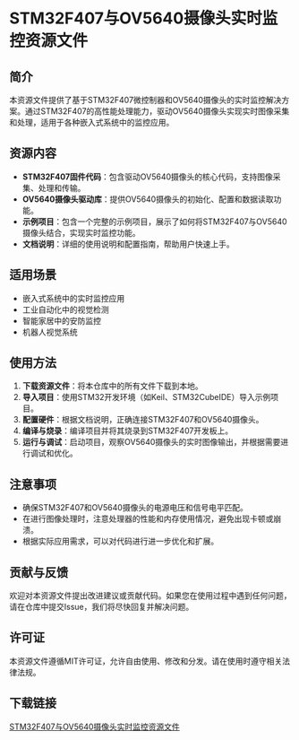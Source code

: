 # STM32F407与OV5640摄像头实时监控资源文件

## 简介

本资源文件提供了基于STM32F407微控制器和OV5640摄像头的实时监控解决方案。通过STM32F407的高性能处理能力，驱动OV5640摄像头实现实时图像采集和处理，适用于各种嵌入式系统中的监控应用。

## 资源内容

- **STM32F407固件代码**：包含驱动OV5640摄像头的核心代码，支持图像采集、处理和传输。
- **OV5640摄像头驱动库**：提供OV5640摄像头的初始化、配置和数据读取功能。
- **示例项目**：包含一个完整的示例项目，展示了如何将STM32F407与OV5640摄像头结合，实现实时监控功能。
- **文档说明**：详细的使用说明和配置指南，帮助用户快速上手。

## 适用场景

- 嵌入式系统中的实时监控应用
- 工业自动化中的视觉检测
- 智能家居中的安防监控
- 机器人视觉系统

## 使用方法

1. **下载资源文件**：将本仓库中的所有文件下载到本地。
2. **导入项目**：使用STM32开发环境（如Keil、STM32CubeIDE）导入示例项目。
3. **配置硬件**：根据文档说明，正确连接STM32F407和OV5640摄像头。
4. **编译与烧录**：编译项目并将其烧录到STM32F407开发板上。
5. **运行与调试**：启动项目，观察OV5640摄像头的实时图像输出，并根据需要进行调试和优化。

## 注意事项

- 确保STM32F407和OV5640摄像头的电源电压和信号电平匹配。
- 在进行图像处理时，注意处理器的性能和内存使用情况，避免出现卡顿或崩溃。
- 根据实际应用需求，可以对代码进行进一步优化和扩展。

## 贡献与反馈

欢迎对本资源文件提出改进建议或贡献代码。如果您在使用过程中遇到任何问题，请在仓库中提交Issue，我们将尽快回复并解决问题。

## 许可证

本资源文件遵循MIT许可证，允许自由使用、修改和分发。请在使用时遵守相关法律法规。

## 下载链接

[STM32F407与OV5640摄像头实时监控资源文件](https://pan.quark.cn/s/450be29089a5)